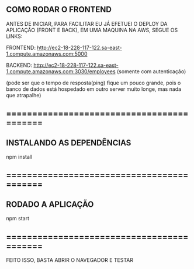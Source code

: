 ## COMO RODAR O FRONTEND
ANTES DE INICIAR, PARA FACILITAR EU JÁ EFETUEI O DEPLOY DA APLICAÇÃO (FRONT E BACK), EM UMA MAQUINA NA AWS, SEGUE OS LINKS:


FRONTEND: http://ec2-18-228-117-122.sa-east-1.compute.amazonaws.com:5000

BACKEND: http://ec2-18-228-117-122.sa-east-1.compute.amazonaws.com:3030/employees  (somente com autenticação)


(pode ser que o tempo de resposta(ping) fique um pouco grande, pois o banco de dados está hospedado em outro server muito longe, mas nada que atrapalhe)

## ==========================================
## INSTALANDO AS DEPENDÊNCIAS

npm install

## ==========================================

## RODADO A APLICAÇÃO

npm start

## ==========================================

FEITO ISSO, BASTA ABRIR O NAVEGADOR E TESTAR
